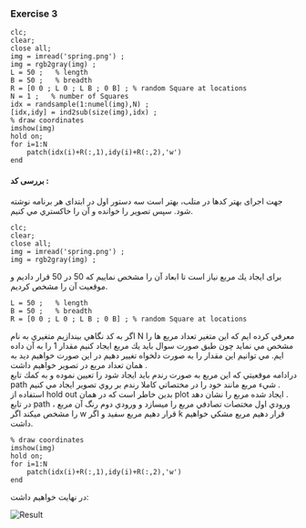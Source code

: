 ### Exercise 3
```
clc;
clear;
close all;
img = imread('spring.png') ;
img = rgb2gray(img) ;
L = 50 ;   % length
B = 50 ;   % breadth 
R = [0 0 ; L 0 ; L B ; 0 B] ; % random Square at locations 
N = 1 ;   % number of Squares
idx = randsample(1:numel(img),N) ; 
[idx,idy] = ind2sub(size(img),idx) ;
% draw coordinates
imshow(img)
hold on;
for i=1:N
    patch(idx(i)+R(:,1),idy(i)+R(:,2),'w')
end
```
#### بررسی کد :
جهت اجرای بهتر کدها در متلب، بهتر است سه دستور اول در ابتدای هر برنامه نوشته شود. 
سپس تصوير را خوانده و آن را خاكستري مي كنيم.
```
clc;
clear;
close all;
img = imread('spring.png') ;
img = rgb2gray(img) ;
```
 برای ایجاد يك مربع نیاز است تا ابعاد آن را مشخص نماییم که 50 در 50 قرار داديم و موقعيت آن را مشخص كرديم.

```
L = 50 ;   % length
B = 50 ;   % breadth 
R = [0 0 ; L 0 ; L B ; 0 B] ; % random Square at locations
```
اگر به كد نگاهي بيندازيم متغيري به نام N معرفي كرده ايم كه اين متغير تعداد مربع ها را مشخص مي نمايد چون طبق صورت سوال بايد يك مربع ايجاد كنيم مقدار 1 را به آن داده ايم.
مي توانيم اين مقدار را به صورت دلخواه تغيير دهيم در اين صورت خواهيم ديد به همان تعداد مربع در تصوير خواهيم داشت .
<br/>
درادامه موقعيتي كه اين مربع به صورت رندم بايد ايجاد شود را تعيين نموده و به كمك تابع path شيء مربع مانند خود را در مختصاتي كاملا رندم بر روي تصوير ايجاد مي كنيم .
<br/>
استفاده از hold out بدين خاطر است كه در همان plot ايجاد شده مربع را نشان دهد .
<br/>
در تابع path ، ورودي اول مختصات تصادفي مربع را ميسازد و ورودي دوم رنگ آن مربع را مشخص ميكند اگر w قرار دهيم مربع سفيد و اگر k قرار دهيم مربع مشكي خواهيم داشت.

```
% draw coordinates
imshow(img)
hold on;
for i=1:N
    patch(idx(i)+R(:,1),idy(i)+R(:,2),'w')
end
```
در نهايت خواهیم داشت:
 
 ![Result](https://raw.githubusercontent.com/semnan-university-ai/image-processing-class-002/main/exercises/fatemeh456/3/Result.PNG?token=GHSAT0AAAAAABPAIYAITPRRCIVBUIEH5L7EYSJ4LKA)
